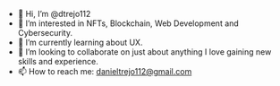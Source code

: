 - 👋 Hi, I’m @dtrejo112
- 👀 I’m interested in NFTs, Blockchain, Web Development and Cybersecurity.
- 🌱 I’m currently learning about UX.
- 💞️ I’m looking to collaborate on just about anything I love gaining new skills and experience.
- 📫 How to reach me: danieltrejo112@gmail.com

